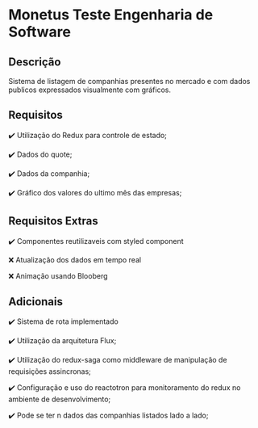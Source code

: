 # Monetus Teste Engenharia de Software

## Descrição
Sistema de listagem de companhias presentes no mercado e com dados publicos expressados visualmente com gráficos.

## Requisitos
  :heavy_check_mark: Utilização do Redux para controle de estado;
  
  :heavy_check_mark: Dados do quote;
  
  :heavy_check_mark: Dados da companhia;
  
  :heavy_check_mark: Gráfico dos valores do ultimo mês das empresas;

## Requisitos Extras
  :heavy_check_mark: Componentes reutilizaveis com styled component
  
  :x: Atualização dos dados em tempo real
  
  :x: Animação usando Blooberg

## Adicionais
  :heavy_check_mark: Sistema de rota implementado
  
  :heavy_check_mark: Utilização da arquitetura Flux;
  
  :heavy_check_mark: Utilização do redux-saga como middleware de manipulação de requisições assincronas;
  
  :heavy_check_mark: Configuração e uso do reactotron para monitoramento do redux no ambiente de desenvolvimento;
  
  :heavy_check_mark: Pode se ter n dados das companhias listados lado a lado;
